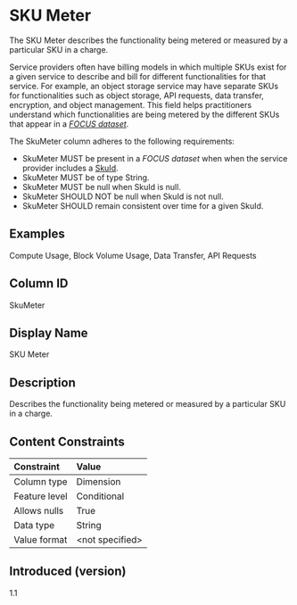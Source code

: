 # SKU Meter

The SKU Meter describes the functionality being metered or measured by a particular SKU in a charge.

Service providers often have billing models in which multiple SKUs exist for a given service to describe and bill for different functionalities for that service. For example, an object storage service may have separate SKUs for functionalities such as object storage, API requests, data transfer, encryption, and object management. This field helps practitioners understand which functionalities are being metered by the different SKUs that appear in a [*FOCUS dataset*](#glossary:FOCUS-dataset).

The SkuMeter column adheres to the following requirements:

* SkuMeter MUST be present in a *FOCUS dataset* when when the service provider includes a [SkuId](#skuid).
* SkuMeter MUST be of type String.
* SkuMeter MUST be null when SkuId is null.
* SkuMeter SHOULD NOT be null when SkuId is not null.
* SkuMeter SHOULD remain consistent over time for a given SkuId.

## Examples

Compute Usage, Block Volume Usage, Data Transfer, API Requests

## Column ID

SkuMeter

## Display Name

SKU Meter

## Description

Describes the functionality being metered or measured by a particular SKU in a charge.

## Content Constraints

|    Constraint   |      Value       |
|:----------------|:-----------------|
| Column type     | Dimension        |
| Feature level   | Conditional      |
| Allows nulls    | True             |
| Data type       | String           |
| Value format    | \<not specified> |

## Introduced (version)

1.1
